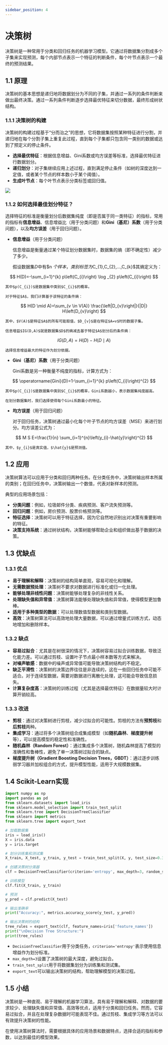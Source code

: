 ```yaml
---
sidebar_position: 4
---
```


# 决策树

决策树是一种常用于分类和回归任务的机器学习模型。它通过将数据集分割成多个子集来实现预测，每个内部节点表示一个特征的判断条件，每个叶节点表示一个最终的预测结果。

## 1.1 原理

决策树的基本思想是递归地将数据划分为不同的子集，并通过一系列的条件判断来做出最终决策。通过一系列条件判断逐步选择最优特征来切分数据，最终形成树状结构。

### 1.1.1 决策树的构建

决策树的构建过程基于“分而治之”的思想，它将数据集按照某种特征进行分割，并递归地在每个分割子集上重复此过程，直到每个子集都只包含同一类别的数据或达到了预定义的停止条件。

- **选择最优特征**：根据信息增益、Gini系数或均方误差等标准，选择最优特征进行数据划分。
- **递归划分**：对子集继续应用上述过程，直到满足停止条件（如树的深度达到一定值，或者某个节点的样本数小于某个阈值）。
- **生成叶节点**：每个叶节点表示分类标签或回归值。

![](https://secure2.wostatic.cn/static/oATZt5ZwKtyLEaNSM4vFU3/image.png?auth_key=1738771514-ixJxAsm9WrgpSwVqywpiwp-0-f9ef18b467fcf402e6e387e2a8ef98ea)

### 1.1.2 **如何选择最佳划分特征？**

选择特征的标准是衡量划分后数据集纯度（即是否属于同一类特征）的指标，常用的指标有**信息增益**、信息增益比（用于分类问题）和**Gini（基尼）系数**（用于分类问题），以及**均方误差**（用于回归问题）。

- **信息增益**（用于分类问题）

    信息增益是衡量通过某个特征划分数据集时，数据集的熵（即不确定性）减少了多少。

    假设数据集$D$中有$n $个样本，类别标签为$C_{1},C_{2},...,C_{k}$其熵定义为：

$$
H(D)=-\sum_{i=1}^{k} p\left(C_{i}\right) \log _{2} p\left(C_{i}\right)
$$

    其中$p(C_{i})$是数据集中类别$C_{i}$的概率。

    对于特征$A$，我们计算基于该特征的条件熵：

$$
H(D \mid A)=\sum_{v \in V(A)} \frac{\left|D_{v}\right|}{|D|} H\left(D_{v}\right)
$$

    其中，$V(A)$是特征$A$的所有可能取值，$D_{v}$是在特征$A=v$时的数据子集。

    信息增益$IG(D,A)$就是数据集$D$的熵减去基于特征$A$划分后的条件熵：

$$
I G(D, A)=H(D)-H(D \mid A)
$$

    选择信息增益最大的特征作为划分依据。
- **Gini（基尼）系数**（用于分类问题）

    Gini系数是另一种衡量不纯度的指标，计算方式为：

$$
\operatorname{Gini}(D)=1-\sum_{i=1}^{k} p\left(C_{i}\right)^{2}
$$

    其中$p(C_{i})$是数据集中类别$C_{i}$的概率，Gini系数越小，表示数据集纯度越高。

    在划分数据集时，我们选择使得每个Gini系数最小的特征。
- **均方误差**（用于回归问题）

    对于回归任务，决策树通过最小化每个叶子节点的均方误差（MSE）来进行划分。均方误差公式为：

$$
M S E=\frac{1}{n} \sum_{i=1}^{n}\left(y_{i}-\hat{y}\right)^{2}
$$

    其中，$y_{i}$是真实值，$\hat{y}$是预测值。

## 1.2 应用

决策树算法可以应用于分类和回归两种任务。在分类任务中，决策树输出样本所属的类别；在回归任务中，决策树输出一个数值，代表对新样本的预测。

典型的应用场景包括：

- **分类问题**：例如，垃圾邮件分类、疾病预测、客户流失预测等。
- **回归问题**：例如，房价预测、股票价格预测等。
- **特征选择**：决策树可以用于特征选择，因为它自然地识别出对决策有重要影响的特征。
- **决策支持系统**：通过树状结构，决策树能够帮助企业和组织做出基于数据的决策。

## 1.3 优缺点

### 1.3.1 优点

- **易于理解和解释**：决策树的结构简单直观，容易可视化和理解。
- **无需数据预处理**：决策树不要求对数据进行标准化或归一化处理。
- **能够处理非线性问题**：决策树能够处理复杂的非线性关系。
- **处理缺失值和异常值**：决策树算法能够处理缺失值和异常值，使得模型更加鲁棒。
- **适用于多种类型的数据**：可以处理数值型数据和类别型数据。
- **高效**：决策树算法可以高效地处理大量数据，可以通过增量式训练方式，动态地增加和删除样本。

### 1.3.2 缺点

- **容易过拟合**：尤其是在树很深的情况下，决策树容易过拟合训练数据，导致泛化能力差。可以通过剪枝、设置叶子节点最小样本数等方式来解决。
- **对噪声敏感**：数据中的噪声或异常值可能导致决策树结构的不稳定。
- **缺乏平滑性**：决策树的决策边界往往是非连续的，这在一些回归任务中可能不适合。对于连续型数据，需要对数据进行离散化处理，这可能会导致信息损失。
- **计算复杂度高**：决策树的训练过程（尤其是选择最优特征）在数据量较大时计算开销较高。

### 1.3.3 改进

- **剪枝**：通过对决策树进行剪枝，减少过拟合的可能性。剪枝的方法有**预剪枝**和**后剪枝**两种。
- **集成学习**：通过将多个决策树组合成集成模型（如**随机森林**、**梯度提升树**等），可以提高模型的稳定性和准确性。
- **随机森林（Random Forest）**：通过集成多个决策树，随机森林提高了模型的准确性和鲁棒性，避免了单一决策树过拟合的缺点。
- **梯度提升树（Gradient Boosting Decision Trees，GBDT）**：通过逐步训练弱学习器并加权组合的方式，提升模型性能，适用于大规模数据集。

## 1.4 Scikit-Learn实现

```Python
import numpy as np
import pandas as pd
from sklearn.datasets import load_iris
from sklearn.model_selection import train_test_split
from sklearn.tree import DecisionTreeClassifier
from sklearn import metrics
from sklearn.tree import export_text

# 加载数据集
iris = load_iris()
X = iris.data
y = iris.target

# 划分训练集和测试集
X_train, X_test, y_train, y_test = train_test_split(X, y, test_size=0.3, random_state=42)

# 创建决策树分类器
clf = DecisionTreeClassifier(criterion='entropy', max_depth=3, random_state=42)

# 训练模型
clf.fit(X_train, y_train)

# 预测
y_pred = clf.predict(X_test)

# 输出准确率
print("Accuracy:", metrics.accuracy_score(y_test, y_pred))

# 输出决策树的结构
tree_rules = export_text(clf, feature_names=iris['feature_names'])
print("\nDecision Tree Structure:")
print(tree_rules)

```

- `DecisionTreeClassifier`用于分类任务，`criterion='entropy'`表示使用信息增益作为划分标准。
- `max_depth=3`设置了决策树的最大深度，避免过拟合。
- `train_test_split`用于将数据集划分为训练集和测试集。
- `export_text`可以输出决策树的结构，帮助理解模型的决策过程。

## 1.5 小结

决策树是一种直观、易于理解的机器学习算法，具有易于理解和解释、对数据的要求较少、处理缺失值和异常值、高效等优点，适用于分类和回归任务。然而，它容易过拟合，并且在处理复杂数据时可能表现不佳。通过剪枝、集成学习等方法可以有效提升决策树的性能。

在使用决策树算法时，需要根据具体的应用场景和数据特点，选择合适的指标和参数，以达到最佳的模型效果。